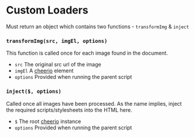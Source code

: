 # Custom Loaders

Must return an object which contains two functions - `transformImg` & `inject`


### `transformImg(src, imgEl, options)`

This function is called once for each image found in the document.

  - `src` The original src url of the image
  - `imgEl` A [cheerio](https://github.com/cheeriojs/cheerio) element
  - `options` Provided when running the parent script


### `inject($, options)`

Called once all images have been processed. As the name implies, inject the required scripts/stylesheets into the HTML here.

  - `$` The root [cheerio](https://github.com/cheeriojs/cheerio) instance
  - `options` Provided when running the parent script
